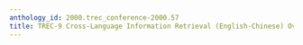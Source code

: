 ```yaml
---
anthology_id: 2000.trec_conference-2000.57
title: TREC-9 Cross-Language Information Retrieval (English-Chinese) Overview
---
```

